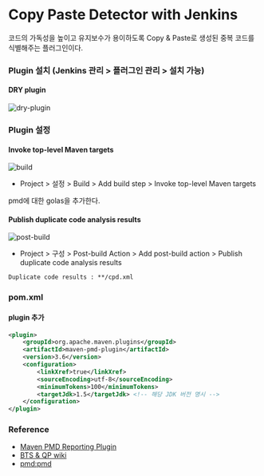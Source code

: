 # Copy Paste Detector with Jenkins

코드의 가독성을 높이고 유지보수가 용이하도록 Copy & Paste로 생성된 중복 코드를 식별해주는 플러그인이다.

### Plugin 설치 (Jenkins 관리 > 플러그인 관리 > 설치 가능)

#### DRY plugin

![dry-plugin](../img/Server/code-paste-detector-with-jenkins/dry-plugin.png)

### Plugin 설정

#### Invoke top-level Maven targets

![build](../img/Server/code-paste-detector-with-jenkins/build.png)

* Project > 설정 > Build > Add build step > Invoke top-level Maven targets

pmd에 대한 golas을 추가한다.

#### Publish duplicate code analysis results

![post-build](../img/Server/code-paste-detector-with-jenkins/post-build.png)

* Project > 구성 > Post-build Action > Add post-build action > Publish duplicate code analysis results
 

```
Duplicate code results : **/cpd.xml
```

### pom.xml

#### plugin 추가

```xml
<plugin>
	<groupId>org.apache.maven.plugins</groupId>
	<artifactId>maven-pmd-plugin</artifactId>
	<version>3.6</version>
	<configuration>
		<linkXref>true</linkXref>
		<sourceEncoding>utf-8</sourceEncoding>
		<minimumTokens>100</minimumTokens>
		<targetJdk>1.5</targetJdk> <!-- 해당 JDK 버전 명시 -->
	</configuration>
</plugin>
```

### Reference

* [Maven PMD Reporting Plugin](http://www.xenomity.com/93)
* [BTS & QP wiki](http://devcafe.nhncorp.com/QPTalk/wiki_1/entry/Hudson/Java/CPD%20%EC%97%B0%EB%8F%99)
* [pmd:pmd](https://maven.apache.org/plugins/maven-pmd-plugin/pmd-mojo.html)